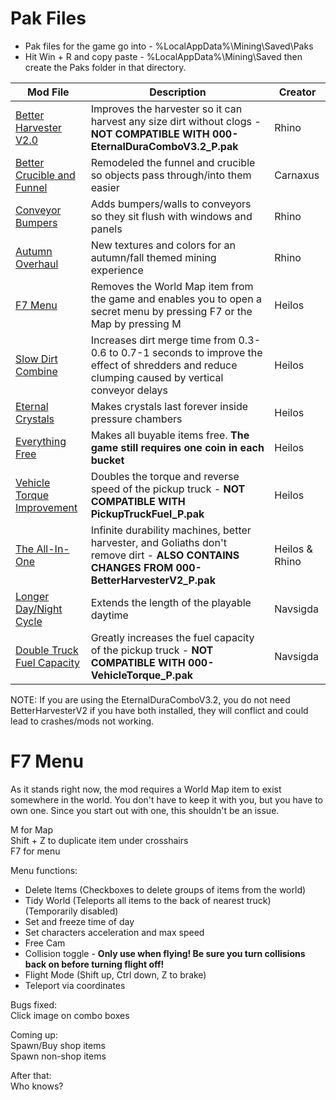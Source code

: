 # Pak Files
 - Pak files for the game go into - %LocalAppData%\Mining\Saved\Paks
 - Hit Win + R and copy paste - %LocalAppData%\Mining\Saved then create the Paks folder in that directory.

| Mod File  | Description | Creator |
| ------------- | ------------- | ------------- |
| [Better Harvester V2.0](https://github.com/kaiheilos/Hydro/raw/master/Pak%20Mods/000-BetterHarvesterV2_P.pak)  | Improves the harvester so it can harvest any size dirt without clogs - **NOT COMPATIBLE WITH 000-EternalDuraComboV3.2_P.pak** | Rhino |
| [Better Crucible and Funnel](https://github.com/kaiheilos/Hydro/raw/master/Pak%20Mods/000-BetterCrucibleFunnel_P.pak)  | Remodeled the funnel and crucible so objects pass through/into them easier | Carnaxus |
| [Conveyor Bumpers](https://github.com/kaiheilos/Hydro/raw/master/Pak%20Mods/000-ConveyorBumpers_P.pak)  | Adds bumpers/walls to conveyors so they sit flush with windows and panels | Rhino |
| [Autumn Overhaul](https://github.com/kaiheilos/Hydro/raw/master/Pak%20Mods/000-AutumnOverhaul_P.pak)  | New textures and colors for an autumn/fall themed mining experience | Rhino |
| [F7 Menu](https://github.com/kaiheilos/Hydro/raw/master/Pak%20Mods/000-F7Menu_P.pak)  | Removes the World Map item from the game and enables you to open a secret menu by pressing F7 or the Map by pressing M | Heilos |
| [Slow Dirt Combine](https://github.com/kaiheilos/Hydro/raw/master/Pak%20Mods/000-SlowerDirt_P.pak)  | Increases dirt merge time from 0.3-0.6 to 0.7-1 seconds to improve the effect of shredders and reduce clumping caused by vertical conveyor delays | Heilos |
| [Eternal Crystals](https://github.com/kaiheilos/Hydro/raw/master/Pak%20Mods/000-CrystalLength_P.pak)  | Makes crystals last forever inside pressure chambers | Heilos |
| [Everything Free](https://github.com/kaiheilos/Hydro/raw/master/Pak%20Mods/000-EverythingFree_P.pak)  | Makes all buyable items free.  **The game still requires one coin in each bucket** | Heilos |
| [Vehicle Torque Improvement](https://github.com/kaiheilos/Hydro/raw/master/Pak%20Mods/000-VehicleTorque_P.pak)  | Doubles the torque and reverse speed of the pickup truck - **NOT COMPATIBLE WITH PickupTruckFuel_P.pak** | Heilos|
| [The All-In-One](https://github.com/kaiheilos/Hydro/raw/master/Pak%20Mods/000-EternalDuraComboV3.2_P.pak)  | Infinite durability machines, better harvester, and Goliaths don't remove dirt - **ALSO CONTAINS CHANGES FROM 000-BetterHarvesterV2_P.pak** | Heilos & Rhino |
| [Longer Day/Night Cycle](https://github.com/kaiheilos/Hydro/raw/master/Pak%20Mods/DayNightExtended_P.pak)  | Extends the length of the playable daytime | Navsigda |
| [Double Truck Fuel Capacity](https://github.com/kaiheilos/Hydro/raw/master/Pak%20Mods/PickupTruckFuel_P.pak)  | Greatly increases the fuel capacity of the pickup truck - **NOT COMPATIBLE WITH 000-VehicleTorque_P.pak** | Navsigda |

NOTE:  If you are using the EternalDuraComboV3.2, you do not need BetterHarvesterV2  if you have both installed, they will conflict and could lead to crashes/mods not working.

# F7 Menu  
As it stands right now, the mod requires a World Map item to exist somewhere in the world.  You don't have to keep it with you, but you have to own one.  Since you start out with one, this shouldn't be an issue.  
  
M for Map  
Shift + Z to duplicate item under crosshairs  
F7 for menu  
  
Menu functions:
 - Delete Items (Checkboxes to delete groups of items from the world)
 - Tidy World (Teleports all items to the back of nearest truck) (Temporarily disabled)
 - Set and freeze time of day
 - Set characters acceleration and max speed
 - Free Cam
 - Collision toggle - **Only use when flying!  Be sure you turn collisions back on before turning flight off!**
 - Flight Mode (Shift up, Ctrl down, Z to brake)
 - Teleport via coordinates

Bugs fixed:  
Click image on combo boxes

Coming up:  
Spawn/Buy shop items  
Spawn non-shop items

After that:  
Who knows?
